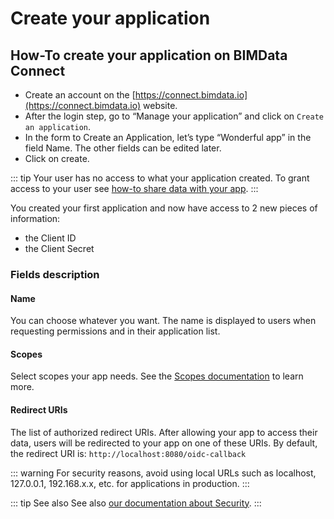 # Create your application

## How-To create your application on BIMData Connect

- Create an account on the [https://connect.bimdata.io](https://connect.bimdata.io) website.
- After the login step, go to “Manage your application” and click on `Create an application`.
- In the form to Create an Application, let’s type “Wonderful app” in the field Name. The other fields can be edited later.
- Click on create.

::: tip
Your user has no access to what your application created. To grant access to your user see [how-to share data with your app](/api/guides/share_data.html).
:::

You created your first application and now have access to 2 new pieces of information:

- the Client ID
- the Client Secret

### Fields description

#### Name

You can choose whatever you want. The name is displayed to users when requesting permissions and in their application list.

#### Scopes

Select scopes your app needs. See the [Scopes documentation](/api/guides/scopes.html) to learn more.

#### Redirect URIs

The list of authorized redirect URIs. After allowing your app to access their data, users will be redirected to your app on one of these URIs. By default, the redirect URI is: `http://localhost:8080/oidc-callback`

::: warning
For security reasons, avoid using local URLs such as localhost, 127.0.0.1, 192.168.x.x, etc. for applications in production.
:::

::: tip See also
See also [our documentation about Security](/api/guides/security.html).
:::
